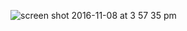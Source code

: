 
![screen shot 2016-11-08 at 3 57 35 pm](https://cloud.githubusercontent.com/assets/21043184/20122440/7bdf5d92-a5cc-11e6-8a8f-b77d0259eb81.png)
